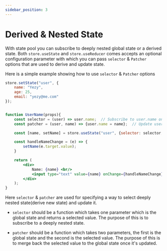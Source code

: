 ```yaml
---
sidebar_position: 3
---
```


# Derived & Nested State
With state pool you can subscribe to deeply nested global state or a derived state. Both `store.useState` and `store.useReducer` comes accepts an optional configuration parameter with which you can pass `selector` & `Patcher` options that are used to derive and update state.

Here is a simple example showing how to use `selector` & `Patcher` options

```jsx
store.setState("user", {
    name: "Yezy",
    age: 25,
    email: "yezy@me.com"
});


function UserName(props){
    const selector = (user) => user.name;  // Subscribe to user.name only
    const patcher = (user, name) => {user.name = name};  // Update user.name

    const [name, setName] = store.useState("user", {selector: selector, patcher: patcher});

    const handleNameChange = (e) => {
        setName(e.target.value);
    }

    return (
        <div>
            Name: {name} <br/>
            <input type="text" value={name} onChange={handleNameChange}/>
        </div>
    );
}
```
Here `selector` & `patcher` are used for specifying a way to select deeply nested state(derive new state) and update it.

- `selector` should be a function which takes one parameter which is the global state and returns a selected value. The purpose of this is to subscribe to a deeply nested state.

- `patcher` should be a function which takes two parameters, the first is the global state and the second is the selected value. The purpose of this is to merge back the selected value to the global state once it's updated.